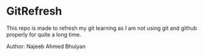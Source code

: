 # GitRefresh
This repo is made to refresh my git learning as I am not using git and github properly for quite a long time.

Author: Najeeb Ahmed Bhuiyan
